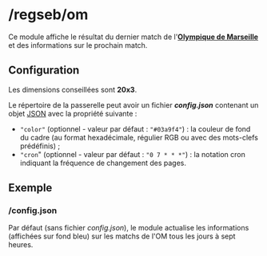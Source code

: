 # /regseb/om
Ce module affiche le résultat du dernier match de
l'**[Olympique de Marseille](http://www.om.net/)** et des informations sur le
prochain match.

## Configuration
Les dimensions conseillées sont **20x3**.

Le répertoire de la passerelle peut avoir un fichier ***config.json***
contenant un objet [JSON](http://www.json.org "JavaScript Object Notation")
avec la propriété suivante :
- `"color"` (optionnel - valeur par défaut : `"#03a9f4"`) : la couleur de fond
  du cadre (au format hexadécimale, régulier RGB ou avec des mots-clefs
  prédéfinis) ;
- `"cron`" (optionnel - valeur par défaut : `"0 7 * * *"`) : la notation cron
  indiquant la fréquence de changement des pages.

## Exemple
### /config.json
Par défaut (sans fichier *config.json*), le module actualise les informations
(affichées sur fond bleu) sur les matchs de l'OM tous les jours à sept heures.
